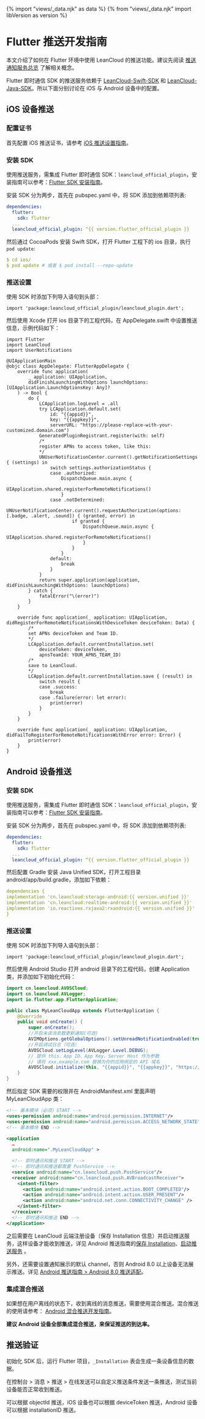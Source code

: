 {% import "views/_data.njk" as data %}
{% from "views/_data.njk" import libVersion as version %}
# Flutter 推送开发指南

本文介绍了如何在 Flutter 环境中使用 LeanCloud 的推送功能。建议先阅读 [推送通知服务总览](push_guide.html) 了解相关概念。

Flutter 即时通信 SDK 的推送服务依赖于 [LeanCloud-Swift-SDK](https://github.com/leancloud/swift-sdk) 和 [LeanCloud-Java-SDK](https://github.com/leancloud/java-unified-sdk)。所以下面分别讨论在 iOS 与 Android 设备中的配置。

## iOS 设备推送

### 配置证书

首先配置 iOS 推送证书，请参考 [iOS 推送设置指南](ios_push_cert.html)。

### 安装 SDK

使用推送服务，需集成 Flutter 即时通信 SDK：`leancloud_official_plugin`，安装指南可以参考：[Flutter SDK 安装指南](sdk_setup-flutter.html#即时通信)。

安装 SDK 分为两步，首先在 pubspec.yaml 中，将 SDK 添加到依赖项列表:

```yaml
dependencies:
  flutter:
    sdk: flutter
  ...
  leancloud_official_plugin: ^{{ version.flutter_official_plugin }}
```
然后通过 CocoaPods 安装 Swift SDK，打开 Flutter 工程下的 ios 目录，执行 `pod update`:

```yaml
$ cd ios/
$ pod update # 或者 $ pod install --repo-update
```

### 推送设置

使用 SDK 时添加下列导入语句到头部：

```
import 'package:leancloud_official_plugin/leancloud_plugin.dart';
```
然后使用 Xcode 打开 ios 目录下的工程代码，在 AppDelegate.swift 中设置推送信息，示例代码如下：

```
import Flutter
import LeanCloud
import UserNotifications

@UIApplicationMain
@objc class AppDelegate: FlutterAppDelegate {
    override func application(
        _ application: UIApplication,
        didFinishLaunchingWithOptions launchOptions: [UIApplication.LaunchOptionsKey: Any]?
    ) -> Bool {
        do {
            LCApplication.logLevel = .all
            try LCApplication.default.set(
                id: "{{appid}}",
                key: "{{appkey}}",
                serverURL: "https://please-replace-with-your-customized.domain.com")
            GeneratedPluginRegistrant.register(with: self)
            /*
            register APNs to access token, like this:
            */ 
            UNUserNotificationCenter.current().getNotificationSettings { (settings) in
                switch settings.authorizationStatus {
                case .authorized:
                    DispatchQueue.main.async {
                        UIApplication.shared.registerForRemoteNotifications()
                    }
                case .notDetermined:
                    UNUserNotificationCenter.current().requestAuthorization(options: [.badge, .alert, .sound]) { (granted, error) in
                        if granted {
                            DispatchQueue.main.async {
                                UIApplication.shared.registerForRemoteNotifications()
                            }
                        }
                    }
                default:
                    break
                }
            }
            return super.application(application, didFinishLaunchingWithOptions: launchOptions)
        } catch {
            fatalError("\(error)")
        }
    }
    
    override func application(_ application: UIApplication, didRegisterForRemoteNotificationsWithDeviceToken deviceToken: Data) {
        /*
        set APNs deviceToken and Team ID.
        */
        LCApplication.default.currentInstallation.set(
            deviceToken: deviceToken,
            apnsTeamId: YOUR_APNS_TEAM_ID)
        /*
        save to LeanCloud.
        */
        LCApplication.default.currentInstallation.save { (result) in
            switch result {
            case .success:
                break
            case .failure(error: let error):
                print(error)
            }
        }
    }

    override func application(_ application: UIApplication, didFailToRegisterForRemoteNotificationsWithError error: Error) {
        print(error)
    }
}
```


## Android 设备推送

### 安装 SDK

使用推送服务，需集成 Flutter 即时通信 SDK：`leancloud_official_plugin`，安装指南可以参考：[Flutter SDK 安装指南](sdk_setup-flutter.html#即时通信)。

安装 SDK 分为两步，首先在 pubspec.yaml 中，将 SDK 添加到依赖项列表:

```yaml
dependencies:
  flutter:
    sdk: flutter
  ...
  leancloud_official_plugin: ^{{ version.flutter_official_plugin }}
```
然后配置 Gradle 安装 Java Unified SDK，打开工程目录 android/app/build.gradle，添加如下依赖：

```yaml
dependencies {
implementation 'cn.leancloud:storage-android:{{ version.unified }}'
implementation 'cn.leancloud:realtime-android:{{ version.unified }}'
implementation 'io.reactivex.rxjava2:rxandroid:{{ version.unified }}'
}
```

### 推送设置

使用 SDK 时添加下列导入语句到头部：

```
import 'package:leancloud_official_plugin/leancloud_plugin.dart';
```

然后使用 Android Studio 打开 android 目录下的工程代码，创建 Application 类，并添加如下初始化代码：

```java
import cn.leancloud.AVOSCloud;
import cn.leancloud.AVLogger;
import io.flutter.app.FlutterApplication;

public class MyLeanCloudApp extends FlutterApplication {
    @Override
    public void onCreate() {
        super.onCreate();
        //开启未读消息数更新通知(可选)
        AVIMOptions.getGlobalOptions().setUnreadNotificationEnabled(true);
        //开启调试日志（可选）
        AVOSCloud.setLogLevel(AVLogger.Level.DEBUG);
        // 提供 this、App ID、App Key、Server Host 作为参数
        // 请将 xxx.example.com 替换为你的应用绑定的 API 域名
        AVOSCloud.initialize(this, "{{appid}}", "{{appkey}}", "https://please-replace-with-your-customized.domain.com");
    }
}
```

然后指定 SDK 需要的权限并在 AndroidManifest.xml 里面声明 MyLeanCloudApp 类：

```xml
<!-- 基本模块（必须）START -->
<uses-permission android:name="android.permission.INTERNET"/>
<uses-permission android:name="android.permission.ACCESS_NETWORK_STATE" />
<!-- 基本模块 END -->

<application
  …
  android:name=".MyLeanCloudApp" >

  <!-- 即时通讯和推送 START -->
  <!-- 即时通讯和推送都需要 PushService -->
  <service android:name="cn.leancloud.push.PushService"/>
  <receiver android:name="cn.leancloud.push.AVBroadcastReceiver">
    <intent-filter>
      <action android:name="android.intent.action.BOOT_COMPLETED"/>
      <action android:name="android.intent.action.USER_PRESENT"/>
      <action android:name="android.net.conn.CONNECTIVITY_CHANGE" />
    </intent-filter>
  </receiver>
  <!-- 即时通讯和推送 END -->
</application>
```

之后需要在 LeanCloud 云端注册设备（保存 Installation 信息）并启动推送服务，这样设备才能收到推送，详见 Android 推送指南的[保存 Installation](android_push_guide.html#保存_Installation)、[启动推送服务](android_push_guide.html#启动推送服务) 。

另外，还需要设置通知展示的默认 channel，否则 Android 8.0 以上设备无法展示推送。详见 [Android 推送指南 > Android 8.0 推送适配](android_push_guide.html#Android_8.0_推送适配)。

### 集成混合推送

如果想在用户离线的状态下，收到离线的消息推送，需要使用混合推送。混合推送的使用请参考： [Android 混合推送开发指南](android_mixpush_guide.html)。

**建议 Android 设备全部集成混合推送，来保证推送的到达率。**

## 推送验证

初始化 SDK 后，运行 Flutter 项目，`_Installation` 表会生成一条设备信息的数据。

在控制台 > 消息 > 推送 > 在线发送可以自定义推送条件发送一条推送，测试当前设备能否正常收到推送。

可以根据 objectId 推送，iOS 设备也可以根据 deviceToken 推送，Android 设备可以根据 installationID 推送。




